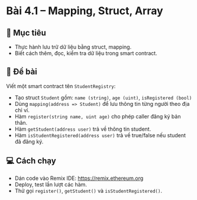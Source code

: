 # Bài 4.1 – Mapping, Struct, Array

## 🎯 Mục tiêu
- Thực hành lưu trữ dữ liệu bằng struct, mapping.
- Biết cách thêm, đọc, kiểm tra dữ liệu trong smart contract.

## 📄 Đề bài
Viết một smart contract tên `StudentRegistry`:
- Tạo struct `Student` gồm: `name (string)`, `age (uint)`, `isRegistered (bool)`
- Dùng `mapping(address => Student)` để lưu thông tin từng người theo địa chỉ ví.
- Hàm `register(string name, uint age)` cho phép caller đăng ký bản thân.
- Hàm `getStudent(address user)` trả về thông tin student.
- Hàm `isStudentRegistered(address user)` trả về true/false nếu student đã đăng ký.

## 💻 Cách chạy
- Dán code vào Remix IDE: https://remix.ethereum.org
- Deploy, test lần lượt các hàm.
- Thử gọi `register()`, `getStudent()` và `isStudentRegistered()`.